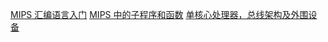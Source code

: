 [MIPS 汇编语言入门](https://valeeraz.github.io/2020/05/08/architecture-mips/)
[MIPS 中的子程序和函数](https://valeeraz.github.io/2019/09/30/subroutine-functions-mips/)
[单核心处理器，总线架构及外围设备](https://valeeraz.github.io/2019/11/17/architecture-almo/)
